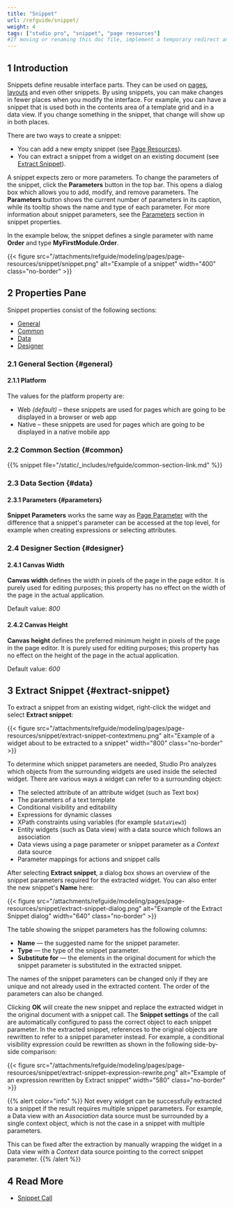 ```yaml
---
title: "Snippet"
url: /refguide/snippet/
weight: 4
tags: ["studio pro", "snippet", "page resources"]
#If moving or renaming this doc file, implement a temporary redirect and let the respective team know they should update the URL in the product. See Mapping to Products for more details.
---
```


## 1 Introduction

Snippets define reusable interface parts. They can be used on [pages](/refguide/page/), [layouts](/refguide/layout/) and even other snippets. By using snippets, you can make changes in fewer places when you modify the interface. For example, you can have a snippet that is used both in the contents area of a template grid and in a data view. If you change something in the snippet, that change will show up in both places.

There are two ways to create a snippet:

* You can add a new empty snippet (see [Page Resources](/refguide/page-resources/)).
* You can extract a snippet from a widget on an existing document (see [Extract Snippet](#extract-snippet)).

A snippet expects zero or more parameters. To change the parameters of the snippet, click the **Parameters** button in the top bar. This opens a dialog box which allows you to add, modify, and remove parameters. The **Parameters** button shows the current number of parameters in its caption, while its tooltip shows the name and type of each parameter. For more information about snippet parameters, see the [Parameters](#parameters) section in snippet properties.

In the example below, the snippet defines a single parameter with name **Order** and type **MyFirstModule.Order**.

{{< figure src="/attachments/refguide/modeling/pages/page-resources/snippet/snippet.png" alt="Example of a snippet"   width="400"  class="no-border" >}}

## 2 Properties Pane

Snippet properties consist of the following sections:

* [General](#general)
* [Common](#common)
* [Data](#data)
* [Designer](#designer)

### 2.1 General Section {#general}

#### 2.1.1 Platform

The values for the platform property are:

* Web *(default)* – these snippets are used for pages which are going to be displayed in a browser or web app
* Native – these snippets are used for pages which are going to be displayed in a native mobile app

### 2.2 Common Section {#common}

{{% snippet file="/static/_includes/refguide/common-section-link.md" %}}

### 2.3 Data Section {#data}

#### 2.3.1 Parameters {#parameters}

**Snippet Parameters** works the same way as [Page Parameter](/refguide/page-properties/#parameters) with the difference that a snippet's parameter can be accessed at the top level, for example when creating expressions or selecting attributes.

### 2.4 Designer Section {#designer}

#### 2.4.1 Canvas Width

**Canvas width** defines the width in pixels of the page in the page editor. It is purely used for editing purposes; this property has no effect on the width of the page in the actual application.

Default value: *800*

#### 2.4.2 Canvas Height

**Canvas height** defines the preferred minimum height in pixels of the page in the page editor. It is purely used for editing purposes; this property has no effect on the height of the page in the actual application.

Default value: *600*

## 3 Extract Snippet {#extract-snippet}

To extract a snippet from an existing widget, right-click the widget and select **Extract snippet**:

{{< figure src="/attachments/refguide/modeling/pages/page-resources/snippet/extract-snippet-contextmenu.png" alt="Example of a widget about to be extracted to a snippet" width="800" class="no-border" >}}

To determine which snippet parameters are needed, Studio Pro analyzes which objects from the surrounding widgets are used inside the selected widget. There are various ways a widget can refer to a surrounding object:

* The selected attribute of an attribute widget (such as Text box)
* The parameters of a text template
* Conditional visibility and editability
* Expressions for dynamic classes
* XPath constraints using variables (for example `$dataView3`)
* Entity widgets (such as Data view) with a data source which follows an association
* Data views using a page parameter or snippet parameter as a *Context* data source
* Parameter mappings for actions and snippet calls

After selecting **Extract snippet**, a dialog box shows an overview of the snippet parameters required for the extracted widget. You can also enter the new snippet's **Name** here:

{{< figure src="/attachments/refguide/modeling/pages/page-resources/snippet/extract-snippet-dialog.png" alt="Example of the Extract Snippet dialog" width="640" class="no-border" >}}

The table showing the snippet parameters has the following columns:

* **Name** — the suggested name for the snippet parameter.
* **Type** — the type of the snippet parameter.
* **Substitute for** — the elements in the original document for which the snippet parameter is substituted in the extracted snippet.

The names of the snippet parameters can be changed only if they are unique and not already used in the extracted content. The order of the parameters can also be changed.

Clicking **OK** will create the new snippet and replace the extracted widget in the original document with a snippet call. The **Snippet settings** of the call are automatically configured to pass the correct object to each snippet parameter. In the extracted snippet, references to the original objects are rewritten to refer to a snippet parameter instead. For example, a conditional visibility expression could be rewritten as shown in the following side-by-side comparison:

{{< figure src="/attachments/refguide/modeling/pages/page-resources/snippet/extract-snippet-expression-rewrite.png" alt="Example of an expression rewritten by Extract snippet" width="580" class="no-border" >}}

{{% alert color="info" %}}
Not every widget can be successfully extracted to a snippet if the result requires multiple snippet parameters. For example, a Data view with an *Association* data source must be surrounded by a single context object, which is not the case in a snippet with multiple parameters. 

This can be fixed after the extraction by manually wrapping the widget in a Data view with a *Context* data source pointing to the correct snippet parameter.
{{% /alert %}}

## 4 Read More

* [Snippet Call](/refguide/snippet-call/)
